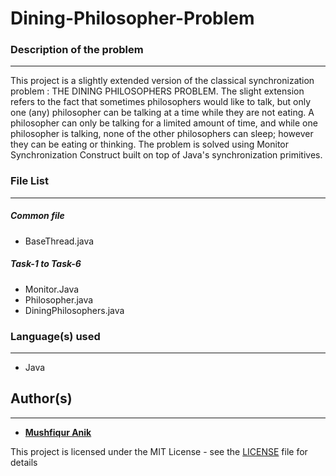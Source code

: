# Dining-Philosopher-Problem

### Description of the problem
------
This project is a slightly extended version of the classical synchronization problem : THE DINING PHILOSOPHERS PROBLEM. The slight extension refers to the fact that sometimes philosophers would like to talk, but only one (any) philosopher can be talking at a time while they are not eating. A philosopher can only be talking for a limited amount of time, and while one philosopher is talking, none of the other philosophers can sleep; however they can be eating or thinking. The problem is solved using Monitor Synchronization Construct built on top of Java's synchronization primitives. 

### File List
------
##### Common file
- BaseThread.java
##### Task-1 to Task-6
- Monitor.Java
- Philosopher.java
- DiningPhilosophers.java


### Language(s) used
------
* Java


## Author(s)

------

* [**Mushfiqur Anik**](https://github.com/mushfiqur-anik)

This project is licensed under the MIT License - see the [LICENSE](LICENSE) file for details
